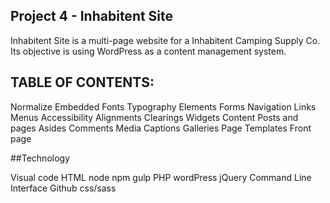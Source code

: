 ## Project 4 - Inhabitent Site

Inhabitent Site is a multi-page website for a Inhabitent Camping Supply Co. 
Its objective is using WordPress as a content management system.

## TABLE OF CONTENTS:

Normalize
Embedded Fonts
Typography
Elements
Forms
Navigation
Links
Menus
Accessibility
Alignments
Clearings
Widgets
Content
Posts and pages
Asides
Comments
Media
Captions
Galleries
Page Templates
Front page

##Technology

Visual code
HTML
node
npm
gulp
PHP
wordPress
jQuery
Command Line Interface
Github
css/sass
